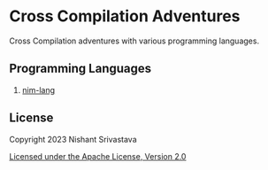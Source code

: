 # Cross Compilation Adventures

Cross Compilation adventures with various programming languages.

## Programming Languages

1. [nim-lang](/nim-lang/)
  
## License

Copyright 2023 Nishant Srivastava

[Licensed under the Apache License, Version 2.0](/LICENSE)
